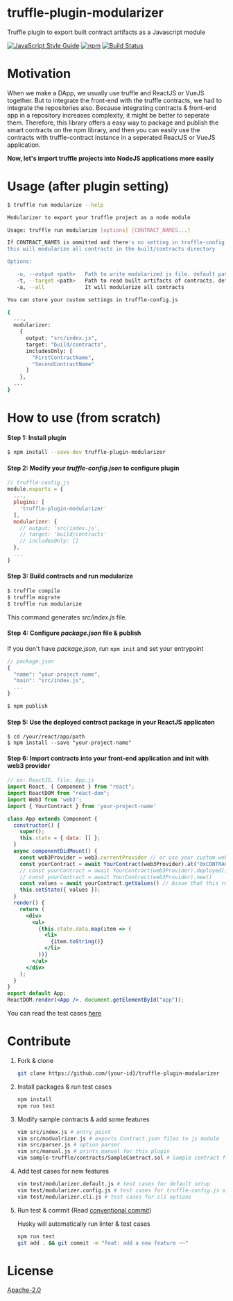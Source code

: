 # truffle-plugin-modularizer

Truffle plugin to export built contract artifacts as a Javascript module

[![JavaScript Style Guide](https://cdn.rawgit.com/standard/standard/master/badge.svg)](https://github.com/standard/standard)
[![npm](https://img.shields.io/npm/v/truffle-plugin-modularizer/latest.svg)](https://www.npmjs.com/package/merklux)
[![Build Status](https://travis-ci.org/wanseob/truffle-plugin-modularizer.svg?branch=master)](https://travis-ci.org/wanseob/truffle-plugin-modularizer)

# Motivation

When we make a DApp, we usually use truffle and ReactJS or VueJS together. But to integrate the front-end with the truffle contracts, we had to integrate the repositories also. Because integrating contracts & front-end app in a repository increases complexity, it might be better to seperate them. Therefore, this library offers a easy way to package and publish the smart contracts on the npm library, and then you can easily use the contracts with truffle-contract instance in a seperated ReactJS or VueJS application. 

**Now, let's import truffle projects into NodeJS applications more easily**

# Usage (after plugin setting)

```bash
$ truffle run modularize --help

Modularizer to export your truffle project as a node module

Usage: truffle run modularize [options] [CONTRACT_NAMES...]

If CONTRACT_NAMES is ommitted and there's no setting in truffle-config.js,
this will modularize all contracts in the built/contracts directory

Options:

   -o, --output <path>   Path to write modularized js file. default path is src/index.js'
   -t, --target <path>   Path to read built artifacts of contracts. default path is 'build/contracts'
   -a, --all             It will modularize all contracts

You can store your custom settings in truffle-config.js

{
  ...,
  modularizer:
    {
      output: "src/index.js",
      target: "build/contracts",
      includesOnly: [
        "FirstContractName",
        "SecondContractName"
      ]
    },
  ...
}
```

# How to use (from scratch)
 
#### **Step 1: Install plugin**

```bash
$ npm install --save-dev truffle-plugin-modularizer
```

#### **Step 2: Modify your *truffle-config.json* to configure plugin**

```javascript
// truffle-config.js
module.exports = {
  ...,
  plugins: [
    'truffle-plugin-modularizer'
  ],
  modularizer: {
    // output: 'src/index.js',
    // target: 'build/contracts'
    // includesOnly: []
  },
  ...
}
```
#### **Step 3: Build contracts and run modularize**

```bash
$ truffle compile
$ truffle migrate
$ truffle run modularize
```
This command generates *src/index.js* file.

#### **Step 4: Configure *package.json* file & publish**

If you don't have *package.json*, run `npm init` and set your entrypoint
```js
// package.json
{
  "name": "your-project-name",
  "main": "src/index.js",
  ...
}

$ npm publish
```

#### **Step 5: Use the deployed contract package in your ReactJS applicaton**

```
$ cd /your/react/app/path
$ npm install --save "your-project-name"
```

#### **Step 6: Import contracts into your front-end application and init with web3 provider**

```jsx
// ex: ReactJS, file: App.js
import React, { Component } from "react";
import ReactDOM from "react-dom";
import Web3 from 'web3';
import { YourContract } from 'your-project-name'

class App extends Component {
  constructor() {
    super();
    this.state = { data: [] };
  }
  async componentDidMount() {
    const web3Provider = web3.currentProvider // or use your custom web3 provider
    const yourContract = await YourContract(web3Provider).at("0xCONTRACT_ADDRESS") 
    // const yourContract = await YourContract(web3Provider).deployed()
    // const yourContract = await YourContract(web3Provider).new()
    const values = await yourContract.getValues() // Assue that this returns an BigNumber array
    this.setState({ values });
  }
  render() {
    return (
      <div>
        <ul>
          {this.state.data.map(item => (
            <li>
              {item.toString()}
            </li>
          ))}
        </ul>
      </div>
    );
  }
}
export default App;
ReactDOM.render(<App />, document.getElementById("app"));
```

You can read the test cases [here](test/modularizer.default.js)

# Contribute

1. Fork & clone

    ```bash
    git clone https://github.com/{your-id}/truffle-plugin-modularizer
    ```

1. Install packages & run test cases

    ```bash
    npm install
    npm run test
    ```
    
1. Modify sample contracts & add some features

    ```bash
    vim src/index.js # entry point
    vim src/modualrizer.js # exports Contract.json files to js module
    vim src/parser.js # option parser
    vim src/manual.js # prints manual for this plugin
    vim sample-truffle/contracts/SampleContract.sol # Sample contract for testing
    ```
    
1. Add test cases for new features

    ```bash
    vim test/modularizer.default.js # test cases for default setup
    vim test/modularizer.config.js # test cases for truffle-config.js options
    vim test/modularizer.cli.js # test cases for cli options
    ```

1. Run test & commit (Read [conventional commit](https://www.conventionalcommits.org))
    
    Husky will automatically run linter & test cases 
    
    ```bash
    npm run test
    git add . && git commit -m "feat: add a new feature ~~"
    ```

# License

[Apache-2.0](#LICENSE)